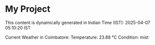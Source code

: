 # My Project

This content is dynamically generated in Indian Time (IST): 2025-04-07 05:10:20 IST


Current Weather in Coimbatore:
Temperature: 23.88 °C
Condition: mist
